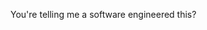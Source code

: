 You're telling me a software engineered this?
<!---
ACruz2004/ACruz2004 is a ✨ special ✨ repository because its `README.md` (this file) appears on your GitHub profile.
You can click the Preview link to take a look at your changes.
--->
